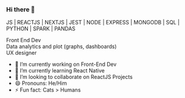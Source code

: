 ### Hi there 👋

JS | REACTJS | NEXTJS | JEST | NODE | EXPRESS | MONGODB | SQL | PYTHON | SPARK | PANDAS

Front End Dev <br>
Data analytics and plot (graphs, dashboards) <br>
UX designer <br>

- 🔭 I’m currently working on Front-End Dev
- 🌱 I’m currently learning React Native
- 👯 I’m looking to collaborate on ReactJS Projects
- 😄 Pronouns: He/Him
- ⚡ Fun fact: Cats > Humans

<!--



-->
